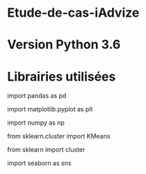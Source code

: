 # Etude-de-cas-iAdvize

# Version Python 3.6

# Librairies utilisées
import pandas as pd

import matplotlib.pyplot as plt

import numpy as np

from sklearn.cluster import KMeans

from sklearn import cluster

import seaborn as sns
